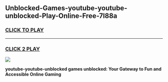 
## Unblocked-Games-youtube-youtube-unblocked-Play-Online-Free-7l88a
<h3>
<a href="https://premium76.site?title=youtube-youtube-unblocked&ref=26A">CLICK TO PLAY</a></h3>
<hr>

<h3>
<a href="https://premium76.site?title=youtube-youtube-unblocked&ref=26A">CLICK 2 PLAY</a>
  
</h3>

<a href="https://premium76.site?title=youtube-youtube-unblocked&ref=26A"><img src="https://clearcache.store/games.png"></a>


**youtube-youtube-unblocked games unblocked: Your Gateway to Fun and Accessible Online Gaming**
